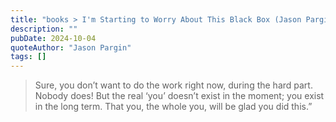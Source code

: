 ```yaml
---
title: "books > I'm Starting to Worry About This Black Box (Jason Pargin)"
description: ""
pubDate: 2024-10-04
quoteAuthor: "Jason Pargin"
tags: []
---
```


> Sure, you don’t want to do the work right now, during the hard part. Nobody does! But the real ‘you’ doesn’t exist in the moment; you exist in the long term. That you, the whole you, will be glad you did this.”